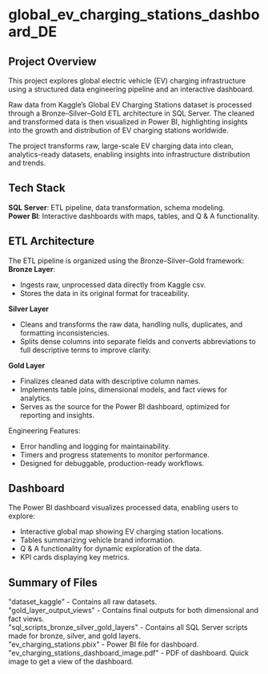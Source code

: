 # global_ev_charging_stations_dashboard_DE

## Project Overview
This project explores global electric vehicle (EV) charging infrastructure using a structured data engineering pipeline and an interactive dashboard.

Raw data from Kaggle’s Global EV Charging Stations dataset is processed through a Bronze–Silver–Gold ETL architecture in SQL Server. The cleaned and transformed data is then visualized in Power BI, highlighting insights into the growth and distribution of EV charging stations worldwide.

The project transforms raw, large-scale EV charging data into clean, analytics-ready datasets, enabling insights into infrastructure distribution and trends.

## Tech Stack
**SQL Server**: ETL pipeline, data transformation, schema modeling.\
**Power BI**: Interactive dashboards with maps, tables, and Q & A functionality.

## ETL Architecture
The ETL pipeline is organized using the Bronze–Silver–Gold framework:
**Bronze Layer**: 
- Ingests raw, unprocessed data directly from Kaggle csv. 
- Stores the data in its original format for traceability.

**Silver Layer**
- Cleans and transforms the raw data, handling nulls, duplicates, and formatting inconsistencies.
- Splits dense columns into separate fields and converts abbreviations to full descriptive terms to improve clarity.

**Gold Layer**
- Finalizes cleaned data with descriptive column names.
- Implements table joins, dimensional models, and fact views for analytics.
- Serves as the source for the Power BI dashboard, optimized for reporting and insights.

Engineering Features:
- Error handling and logging for maintainability.
- Timers and progress statements to monitor performance.
- Designed for debuggable, production-ready workflows.

## Dashboard
The Power BI dashboard visualizes processed data, enabling users to explore:
- Interactive global map showing EV charging station locations.
- Tables summarizing vehicle brand information.
- Q & A functionality for dynamic exploration of the data.
- KPI cards displaying key metrics.

## Summary of Files
"dataset_kaggle" - Contains all raw datasets.\
"gold_layer_output_views" - Contains final outputs for both dimensional and fact views.\
"sql_scripts_bronze_silver_gold_layers" - Contains all SQL Server scripts made for bronze, silver, and gold layers.\
"ev_charging_stations.pbix" - Power BI file for dashboard.\
"ev_charging_stations_dashboard_image.pdf" - PDF of dashboard. Quick image to get a view of the dashboard.
